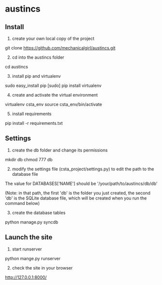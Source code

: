 austincs
========

Install
-------

1. create your own local copy of the project

git clone https://github.com/mechanicalgirl/austincs.git

2. cd into the austincs folder

cd austincs

3. install pip and virtualenv

sudo easy_install pip
[sudo] pip install virtualenv

4. create and activate the virtual environment

virtualenv csta_env
source csta_env/bin/activate

5. install requirements

pip install -r requirements.txt

Settings
--------

1. create the db folder and change its permissions

mkdir db
chmod 777 db

2. modify the settings file (csta_project/settings.py) to edit the path to the database file

The value for DATABASES['NAME'] should be '/your/path/to/austincs/db/db'

(Note: in that path, the first 'db' is the folder you just created, the second 'db' is the SQLite database file, which will be created when you run the command below)


3. create the database tables

python manage.py syncdb

Launch the site
---------------

1. start runserver

python mange.py runserver

2. check the site in your browser

http://127.0.0.1:8000/
